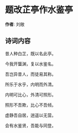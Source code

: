 # 题改芷亭作水鉴亭

**作者**: 刘敞

## 诗词内容

昔人种白芷，既以名此亭。

今我开蠪渊，复以水鉴名。

吾岂异昔人，而徒易其称。

所乐于水乎，内明而外清。

内明可比心，外清可照形。

照形不吾欺，比心不吾倾。

虚静吾自居，逍遥以无营。

会有水鉴贤，吾能与同登。

